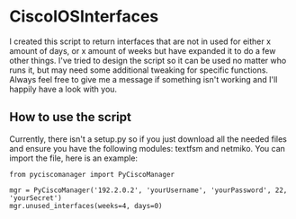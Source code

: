 # CiscoIOSInterfaces
I created this script to return interfaces that are not in used for either x amount of days, or x amount of weeks but have expanded it to do a few other things. I've tried to design the script so it can be used no matter who runs it, but may need some additional tweaking for specific functions. Always feel free to give me a message if something isn't working and I'll happily have a look with you.

## How to use the script

Currently, there isn't a setup.py so if you just download all the needed files and ensure you have the following modules: textfsm and netmiko. You can import the file, here is an example:

```
from pyciscomanager import PyCiscoManager

mgr = PyCiscoManager('192.2.0.2', 'yourUsername', 'yourPassword', 22, 'yourSecret')
mgr.unused_interfaces(weeks=4, days=0)
```
